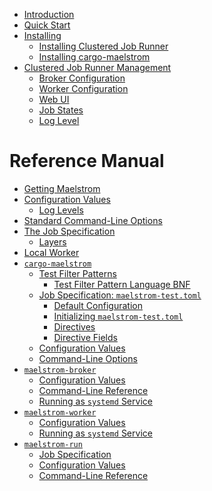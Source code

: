 - [Introduction](introduction.md)
- [Quick Start]()
- [Installing](installing.md)
    - [Installing Clustered Job Runner](install/clustered_job_runner.md)
    - [Installing cargo-maelstrom](install/cargo_maelstrom.md)
- [Clustered Job Runner Management](./clustered_job_runner_management.md)
    - [Broker Configuration](./clustered_job_runner_management/broker.md)
    - [Worker Configuration](./clustered_job_runner_management/worker.md)
    - [Web UI](./clustered_job_runner_management/web_ui.md)
    - [Job States](./clustered_job_runner_management/job_states.md)
    - [Log Level](./clustered_job_runner_management/log_level.md)
# Reference Manual
- [Getting Maelstrom]()
- [Configuration Values](config.md)
    - [Log Levels](log-levels.md)
- [Standard Command-Line Options](standard-cli.md)
- [The Job Specification](spec.md)
    - [Layers](spec/layers.md)
- [Local Worker](local-worker.md)
- [`cargo-maelstrom`](cargo-maelstrom.md)
    - [Test Filter Patterns](cargo-maelstrom/filter.md)
        - [Test Filter Pattern Language BNF](cargo-maelstrom/filter-bnf.md)
    - [Job Specification: `maelstrom-test.toml`](cargo-maelstrom/spec.md)
        - [Default Configuration](cargo-maelstrom/spec/default.md)
        - [Initializing `maelstrom-test.toml`](cargo-maelstrom/spec/initializing.md)
        - [Directives](cargo-maelstrom/spec/directives.md)
        - [Directive Fields](cargo-maelstrom/spec/fields.md)
    - [Configuration Values](cargo-maelstrom/config.md)
    - [Command-Line Options](cargo-maelstrom/cli.md)
- [`maelstrom-broker`]()
    - [Configuration Values](broker/config.md)
    - [Command-Line Reference]()
    - [Running as `systemd` Service]()
- [`maelstrom-worker`](worker.md)
    - [Configuration Values](worker/config.md)
    - [Running as `systemd` Service](worker/systemd-service.md)
- [`maelstrom-run`]()
    - [Job Specification]()
    - [Configuration Values]()
    - [Command-Line Reference]()
